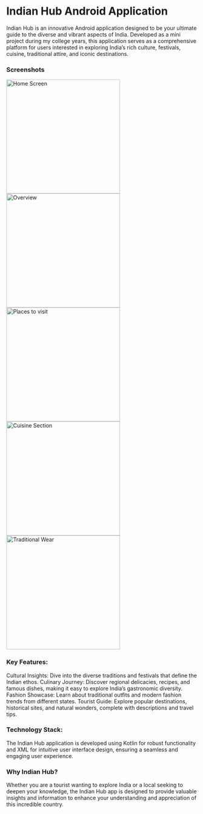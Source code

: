 # Indian Hub Android Application
Indian Hub is an innovative Android application designed to be your ultimate guide to the diverse and vibrant aspects of India. Developed as a mini project during my college years, this application serves as a comprehensive platform for users interested in exploring India’s rich culture, festivals, cuisine, traditional attire, and iconic destinations.


### Screenshots
<img src="https://github.com/prajaktakolhe08/IndianHubApplication/blob/main/1.jpg?raw=true" alt="Home Screen" width="300">
<img src="https://github.com/prajaktakolhe08/IndianHubApplication/blob/main/2.jpg?raw=true" alt="Overview" width="300">
<img src="https://github.com/prajaktakolhe08/IndianHubApplication/blob/main/3.jpg?raw=true" alt="Places to visit" width="300">
<img src="https://github.com/prajaktakolhe08/IndianHubApplication/blob/main/5.jpg?raw=true" alt="Cuisine Section" width="300">
<img src="https://github.com/prajaktakolhe08/IndianHubApplication/blob/main/4.jpg?raw=true" alt="Traditional Wear" width="300">


### Key Features:
Cultural Insights: Dive into the diverse traditions and festivals that define the Indian ethos.
Culinary Journey: Discover regional delicacies, recipes, and famous dishes, making it easy to explore India’s gastronomic diversity.
Fashion Showcase: Learn about traditional outfits and modern fashion trends from different states.
Tourist Guide: Explore popular destinations, historical sites, and natural wonders, complete with descriptions and travel tips.

### Technology Stack:
The Indian Hub application is developed using Kotlin for robust functionality and XML for intuitive user interface design, ensuring a seamless and engaging user experience.

### Why Indian Hub?
Whether you are a tourist wanting to explore India or a local seeking to deepen your knowledge, the Indian Hub app is designed to provide valuable insights and information to enhance your understanding and appreciation of this incredible country.

